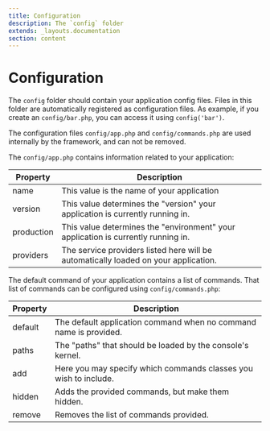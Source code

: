 ```yaml
---
title: Configuration
description: The `config` folder
extends: _layouts.documentation
section: content
---
```


# Configuration

The `config` folder should contain your application config files. Files in this folder
are automatically registered as configuration files. As example, if you create an `config/bar.php`,
you can access it using `config('bar')`.

The configuration files `config/app.php` and `config/commands.php` are used internally by the
framework, and can not be removed.

The `config/app.php` contains information related to your application:

| Property  | Description
| ------------- | -------------
| name  | This value is the name of your application
| version  | This value determines the "version" your application is currently running in.
| production  | This value determines the "environment" your application is currently running in.
| providers  | The service providers listed here will be automatically loaded on your application.

The default command of your application contains a list of commands. That list of commands
can be configured using `config/commands.php`:

| Property  | Description
| ------------- | -------------
| default  | The default application command when no command name is provided.
| paths  | The "paths" that should be loaded by the console's kernel.
| add  | Here you may specify which commands classes you wish to include.
| hidden  | Adds the provided commands, but make them hidden.
| remove  | Removes the list of commands provided.
